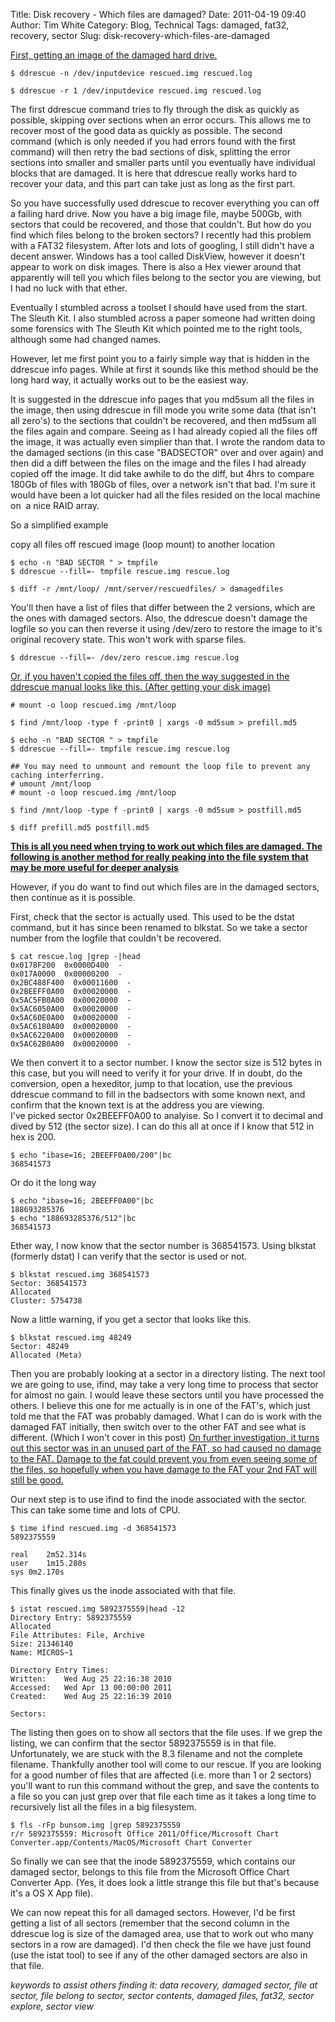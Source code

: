 Title: Disk recovery - Which files are damaged?
Date: 2011-04-19 09:40
Author: Tim White
Category: Blog, Technical
Tags: damaged, fat32, recovery, sector
Slug: disk-recovery-which-files-are-damaged

<ins datetime="2011-08-11T21:49:04+00:00">First, getting an image of the
damaged hard drive.

    $ ddrescue -n /dev/inputdevice rescued.img rescued.log

    $ ddrescue -r 1 /dev/inputdevice rescued.img rescued.log

The first ddrescue command tries to fly through the disk as quickly as
possible, skipping over sections when an error occurs. This allows me to
recover most of the good data as quickly as possible. The second command
(which is only needed if you had errors found with the first command)
will then retry the bad sections of disk, splitting the error sections
into smaller and smaller parts until you eventually have individual
blocks that are damaged. It is here that ddrescue really works hard to
recover your data, and this part can take just as long as the first
part.</ins>

So you have successfully used ddrescue to recover everything you can off
a failing hard drive. Now you have a big image file, maybe 500Gb, with
sectors that could be recovered, and those that couldn't. But how do you
find which files belong to the broken sectors? I recently had this
problem with a FAT32 filesystem. After lots and lots of googling, I
still didn't have a decent answer. Windows has a tool called DiskView,
however it doesn't appear to work on disk images. There is also a Hex
viewer around that apparently will tell you which files belong to the
sector you are viewing, but I had no luck with that ether.

Eventually I stumbled across a toolset I should have used from the
start. The Sleuth Kit. I also stumbled across a paper someone had
written doing some forensics with The Sleuth Kit which pointed me to the
right tools, although some had changed names.

However, let me first point you to a fairly simple way that is hidden in
the ddrescue info pages. While at first it sounds like this method
should be the long hard way, it actually works out to be the easiest
way.

It is suggested in the ddrescue info pages that you md5sum all the files
in the image, then using ddrescue in fill mode you write some data (that
isn't all zero's) to the sections that couldn't be recovered, and then
md5sum all the files again and compare. Seeing as I had already copied
all the files off the image, it was actually even simplier than that. I
wrote the random data to the damaged sections (in this case "BADSECTOR"
over and over again) and then did a diff between the files on the image
and the files I had already copied off the image. It did take awhile to
do the diff, but 4hrs to compare 180Gb of files with 180Gb of files,
over a network isn't that bad. I'm sure it would have been a lot quicker
had all the files resided on the local machine on  a nice RAID array.

So a simplified example

copy all files off rescued image (loop mount) to another location

    $ echo -n "BAD SECTOR " > tmpfile
    $ ddrescue --fill=- tmpfile rescue.img rescue.log

    $ diff -r /mnt/loop/ /mnt/server/rescuedfiles/ > damagedfiles

You'll then have a list of files that differ between the 2 versions,
which are the ones with damaged sectors. Also, the ddrescue doesn't
damage the logfile so you can then reverse it using /dev/zero to restore
the image to it's original recovery state. This won't work with sparse
files.

    $ ddrescue --fill=- /dev/zero rescue.img rescue.log

<ins datetime="2011-08-11T21:54:00+00:00">Or, if you haven't copied the
files off, then the way suggested in the ddrescue manual looks like
this. (After getting your disk image)


    # mount -o loop rescued.img /mnt/loop

    $ find /mnt/loop -type f -print0 | xargs -0 md5sum > prefill.md5

    $ echo -n "BAD SECTOR " > tmpfile
    $ ddrescue --fill=- tmpfile rescue.img rescue.log

    ## You may need to unmount and remount the loop file to prevent any caching interferring.
    # umount /mnt/loop
    # mount -o loop rescued.img /mnt/loop

    $ find /mnt/loop -type f -print0 | xargs -0 md5sum > postfill.md5

    $ diff prefill.md5 postfill.md5


</ins>

<ins datetime="2011-08-11T21:42:04+00:00">**This is all you need when
trying to work out which files are damaged. The following is another
method for really peaking into the file system that may be more useful
for deeper analysis**</ins>

However, if you do want to find out which files are in the damaged
sectors, then continue as it is possible.

First, check that the sector is actually used. This used to be the dstat
command, but it has since been renamed to blkstat. So we take a sector
number from the logfile that couldn't be recovered.

    $ cat rescue.log |grep -|head
    0x0178F200  0x0000D400  -
    0x017A0000  0x00000200  -
    0x2BC488F400  0x00011600  -
    0x2BEEFF0A00  0x00020000  -
    0x5AC5FB0A00  0x00020000  -
    0x5AC6050A00  0x00020000  -
    0x5AC60E0A00  0x00020000  -
    0x5AC6180A00  0x00020000  -
    0x5AC6220A00  0x00020000  -
    0x5AC62B0A00  0x00020000  -

We then convert it to a sector number. I know the sector size is 512
bytes in this case, but you will need to verify it for your drive. If in
doubt, do the conversion, open a hexeditor, jump to that location, use
the previous ddrescue command to fill in the badsectors with some known
next, and confirm that the known text is at the address you are
viewing.  
I've picked sector 0x2BEEFF0A00 to analyise. So I convert it to decimal
and dived by 512 (the sector size). I can do this all at once if I know
that 512 in hex is 200.

    $ echo "ibase=16; 2BEEFF0A00/200"|bc
    368541573

Or do it the long way

    $ echo "ibase=16; 2BEEFF0A00"|bc
    188693285376
    $ echo "188693285376/512"|bc
    368541573

Ether way, I now know that the sector number is 368541573. Using blkstat
(formerly dstat) I can verify that the sector is used or not.

    $ blkstat rescued.img 368541573
    Sector: 368541573
    Allocated
    Cluster: 5754738


Now a little warning, if you get a sector that looks like this.

    $ blkstat rescued.img 48249
    Sector: 48249
    Allocated (Meta)

Then you are probably looking at a sector in a directory listing. The
next tool we are going to use, ifind, may take a very long time to
process that sector for almost no gain. I would leave these sectors
until you have processed the others. I believe this one for me actually
is in one of the FAT's, which just told me that the FAT was probably
damaged. What I can do is work with the damaged FAT initially, then
switch over to the other FAT and see what is different. (Which I won't
cover in this post) <ins datetime="2011-04-18T23:52:56+00:00">On further
investigation, it turns out this sector was in an unused part of the
FAT, so had caused no damage to the FAT. Damage to the fat could prevent
you from even seeing some of the files, so hopefully when you have
damage to the FAT your 2nd FAT will still be good.</ins>

Our next step is to use ifind to find the inode associated with the
sector. This can take some time and lots of CPU.

    $ time ifind rescued.img -d 368541573
    5892375559

    real    2m52.314s
    user    1m15.280s
    sys 0m2.170s

This finally gives us the inode associated with that file.

    $ istat rescued.img 5892375559|head -12
    Directory Entry: 5892375559
    Allocated
    File Attributes: File, Archive
    Size: 21346140
    Name: MICROS~1

    Directory Entry Times:
    Written:    Wed Aug 25 22:16:38 2010
    Accessed:   Wed Apr 13 00:00:00 2011
    Created:    Wed Aug 25 22:16:39 2010

    Sectors:

The listing then goes on to show all sectors that the file uses. If we
grep the listing, we can confirm that the sector 5892375559 is in that
file. Unfortunately, we are stuck with the 8.3 filename and not the
complete filename. Thankfully another tool will come to our rescue. If
you are looking for a good number of files that are affected (i.e. more
than 1 or 2 sectors) you'll want to run this command without the grep,
and save the contents to a file so you can just grep over that file each
time as it takes a long time to recursively list all the files in a big
filesystem.

    $ fls -rFp bunsom.img |grep 5892375559
    r/r 5892375559: Microsoft Office 2011/Office/Microsoft Chart Converter.app/Contents/MacOS/Microsoft Chart Converter

So finally we can see that the inode 5892375559, which contains our
damaged sector, belongs to this file from the Microsoft Office Chart
Converter App. (Yes, it does look a little strange this file but that's
because it's a OS X App file).

We can now repeat this for all damaged sectors. However, I'd be first
getting a list of all sectors (remember that the second column in the
ddrescue log is size of the damaged area, use that to work out who many
sectors in a row are damaged). I'd then check the file we have just
found (use the istat tool) to see if any of the other damaged sectors
are also in that file.

*keywords to assist others finding it: data recovery, damaged sector,
file at sector, file belong to sector, sector contents, damaged files,
fat32, sector explore, sector view*
